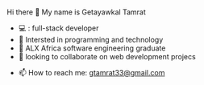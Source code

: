 ### 
Hi there 👋
  My name is Getayawkal Tamrat
- 💻 : full-stack developer
- :eyes: Intersted in programming and technology 
- 🌱 ALX Africa software engineering graduate
- 👯 looking to collaborate on web development projecs
<!-- - 🤔 I’m looking for help with diffrent web development frameworks -->
- 📫 How to reach me: gtamrat33@gmail.com
